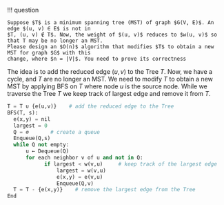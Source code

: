 !!! question

    Suppose $T$ is a minimum spanning tree (MST) of graph $G(V, E)$. An edge $(u, v) ∈ E$ is not in
    $T, (u, v) ∉ T$. Now, the weight of $(u, v)$ reduces to $w(u, v)$ so that T may be no longer an MST.
    Please design an $O(n)$ algorithm that modifies $T$ to obtain a new MST for graph $G$ with this
    change, where $n = |V|$. You need to prove its correctness

The idea is to add the reduced edge $(u,v)$ to the Tree $T$. Now, we have a cycle, and $T$ are no longer an MST. We need to modify $T$ to obtain a new MST by applying BFS on $T$ where node $u$ is the source node. While we traverse the Tree $T$ we keep track of largest edge and remove it from $T$.

```python
T = T ∪ {e(u,v)}    # add the reduced edge to the Tree
BFS(T, s):
  e(x,y) = nil
  largest = 0
  Q = ∅       # create a queue
  Enqueue(Q,s)
  while Q not empty:
      u ← Dequeue(Q)
      for each neighbor v of u and not in Q:
            if largest < w(v,u)     # keep track of the largest edge
                largest = w(v,u)
                e(x,y) = e(v,u)
                Enqueue(Q,v)
  T = T - {e(x,y)}    # remove the largest edge from the Tree
End
```
